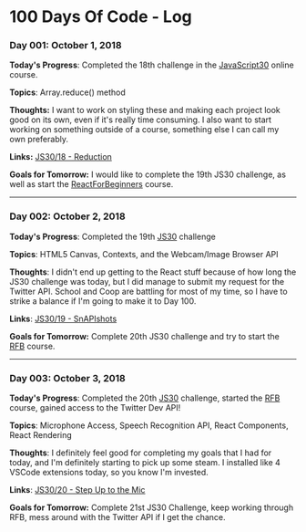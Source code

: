 # 100 Days Of Code - Log

### Day 001: October 1, 2018

**Today's Progress**: Completed the 18th challenge in the [JavaScript30](https://javascript30.com) online course.

**Topics**: Array.reduce() method

**Thoughts:** I want to work on styling these and making each project look good on its own, even if it's really time consuming. I also want to start working on something outside of a course, something else I can call my own preferably.

**Links:** [JS30/18 - Reduction](https://github.com/leeandher/JavaScript30/)

**Goals for Tomorrow:** I would like to complete the 19th JS30 challenge, as well as start the [ReactForBeginners](reactforbeginners.com) course.

---

### Day 002: October 2, 2018

**Today's Progress**: Completed the 19th [JS30](https://javascript30.com) challenge

**Topics**: HTML5 Canvas, Contexts, and the Webcam/Image Browser API

**Thoughts**: I didn't end up getting to the React stuff because of how long the JS30 challenge was today, but I did manage to submit my request for the Twitter API. School and Coop are battling for most of my time, so I have to strike a balance if I'm going to make it to Day 100.

**Links**: [JS30/19 - SnAPIshots](https://github.com/leeandher/JavaScript30/)

**Goals for Tomorrow:** Complete 20th JS30 challenge and try to start the [RFB](reactforbeginners.com) course.

---

### Day 003: October 3, 2018

**Today's Progress**: Completed the 20th [JS30](https://javascript30.com) challenge, started the [RFB](reactforbeginners.com) course, gained access to the Twitter Dev API!

**Topics**: Microphone Access, Speech Recognition API, React Components, React Rendering

**Thoughts**: I definitely feel good for completing my goals that I had for today, and I'm definitely starting to pick up some steam. I installed like 4 VSCode extensions today, so you know I'm invested.

**Links**: [JS30/20 - Step Up to the Mic](https://github.com/leeandher/JavaScript30/)

**Goals for Tomorrow:** Complete 21st JS30 Challenge, keep working through RFB, mess around with the Twitter API if I get the chance.
